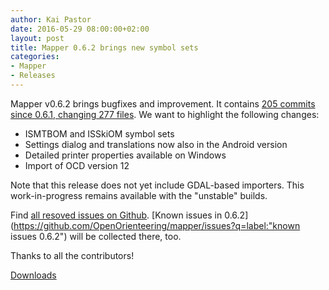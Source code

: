 ```yaml
---
author: Kai Pastor
date: 2016-05-29 08:00:00+02:00
layout: post
title: Mapper 0.6.2 brings new symbol sets
categories:
- Mapper
- Releases
---
```


Mapper v0.6.2 brings bugfixes and improvement. It contains [205 commits since 0.6.1, changing 277 files](https://github.com/OpenOrienteering/mapper/compare/v0.6.1...v0.6.2). We want to highlight the following changes:
 - ISMTBOM and ISSkiOM symbol sets
 - Settings dialog and translations now also in the Android version
 - Detailed printer properties available on Windows
 - Import of OCD version 12

Note that this release does not yet include GDAL-based importers. This work-in-progress remains available with the "unstable" builds.

Find [all resoved issues on Github](https://github.com/OpenOrienteering/mapper/issues?q=milestone:v0.6.2+is:closed).
[Known issues in 0.6.2](https://github.com/OpenOrienteering/mapper/issues?q=label:"known issues 0.6.2") will be collected there, too.

Thanks to all the contributors!

<a class="btn btn-primary" href="https://github.com/OpenOrienteering/mapper/releases/tag/v0.6.2">Downloads</a>
